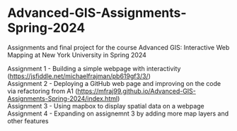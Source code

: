 # Advanced-GIS-Assignments-Spring-2024
Assignments and final project for the course Advanced GIS: Interactive Web Mapping at New York University in Spring 2024

Assignment 1 - Building a simple webpage with interactivity (https://jsfiddle.net/michaelfrajman/pb619gf3/3/) \
Assignment 2 - Deploying a GitHub web page and improving on the code via refactoring from A1 (https://mfraj99.github.io/Advanced-GIS-Assignments-Spring-2024/index.html) \
Assignment 3 - Using mapbox to display spatial data on a webpage \
Assignment 4 - Expanding on assignemnt 3 by adding more map layers and other features
